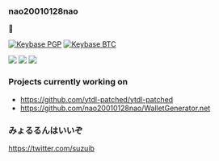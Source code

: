 ### nao20010128nao
:house_with_garden:    

[![Keybase PGP](https://img.shields.io/keybase/pgp/nao20010128nao)](https://keybase.io/nao20010128nao)
[![Keybase BTC](https://img.shields.io/keybase/btc/nao20010128nao)](https://keybase.io/nao20010128nao)

![](https://github-readme-stats.vercel.app/api?username=nao20010128nao&count_private=true&show_icons=true)
![](https://github-readme-stats.vercel.app/api/top-langs/?username=nao20010128nao&layout=compact)
![](https://github-profile-trophy.vercel.app/?username=nao20010128nao)

### Projects currently working on
- https://github.com/ytdl-patched/ytdl-patched
- https://github.com/nao20010128nao/WalletGenerator.net


### みょるるんはいいぞ
https://twitter.com/suzuib
